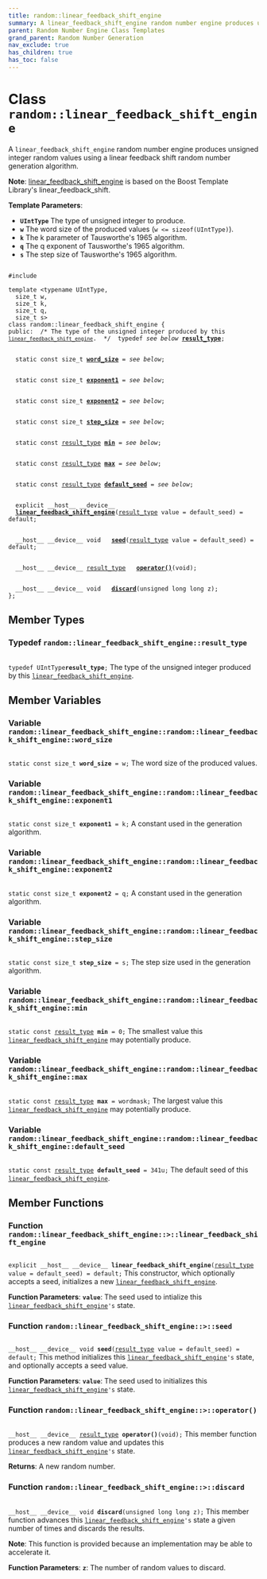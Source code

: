 ```yaml
---
title: random::linear_feedback_shift_engine
summary: A linear_feedback_shift_engine random number engine produces unsigned integer random values using a linear feedback shift random number generation algorithm. 
parent: Random Number Engine Class Templates
grand_parent: Random Number Generation
nav_exclude: true
has_children: true
has_toc: false
---
```


# Class `random::linear_feedback_shift_engine`

A <code>linear&#95;feedback&#95;shift&#95;engine</code> random number engine produces unsigned integer random values using a linear feedback shift random number generation algorithm. 

**Note**:
<a href="/api/classes/classrandom_1_1linear__feedback__shift__engine.html">linear_feedback_shift_engine</a> is based on the Boost Template Library's linear_feedback_shift. 

**Template Parameters**:
* **`UIntType`** The type of unsigned integer to produce. 
* **`w`** The word size of the produced values (<code>w &lt;= sizeof(UIntType)</code>). 
* **`k`** The k parameter of Tausworthe's 1965 algorithm. 
* **`q`** The q exponent of Tausworthe's 1965 algorithm. 
* **`s`** The step size of Tausworthe's 1965 algorithm.

<code class="doxybook">
<span>#include <thrust/random/linear_feedback_shift_engine.h></span><br>
<span>template &lt;typename UIntType,</span>
<span>&nbsp;&nbsp;size_t w,</span>
<span>&nbsp;&nbsp;size_t k,</span>
<span>&nbsp;&nbsp;size_t q,</span>
<span>&nbsp;&nbsp;size_t s&gt;</span>
<span>class random::linear&#95;feedback&#95;shift&#95;engine {</span>
<span>public:</span><span class="doxybook-comment">&nbsp;&nbsp;/* The type of the unsigned integer produced by this <code><a href="/api/classes/classrandom_1_1linear__feedback__shift__engine.html">linear&#95;feedback&#95;shift&#95;engine</a></code>.  */</span><span>&nbsp;&nbsp;typedef <i>see below</i> <b><a href="/api/classes/classrandom_1_1linear__feedback__shift__engine.html#typedef-result_type">result&#95;type</a></b>;</span>
<br>
<span>&nbsp;&nbsp;static const size_t <b><a href="/api/classes/classrandom_1_1linear__feedback__shift__engine.html#variable-word_size">word&#95;size</a></b> = <i>see below</i>;</span>
<br>
<span>&nbsp;&nbsp;static const size_t <b><a href="/api/classes/classrandom_1_1linear__feedback__shift__engine.html#variable-exponent1">exponent1</a></b> = <i>see below</i>;</span>
<br>
<span>&nbsp;&nbsp;static const size_t <b><a href="/api/classes/classrandom_1_1linear__feedback__shift__engine.html#variable-exponent2">exponent2</a></b> = <i>see below</i>;</span>
<br>
<span>&nbsp;&nbsp;static const size_t <b><a href="/api/classes/classrandom_1_1linear__feedback__shift__engine.html#variable-step_size">step&#95;size</a></b> = <i>see below</i>;</span>
<br>
<span>&nbsp;&nbsp;static const <a href="/api/classes/classrandom_1_1linear__feedback__shift__engine.html#typedef-result_type">result_type</a> <b><a href="/api/classes/classrandom_1_1linear__feedback__shift__engine.html#variable-min">min</a></b> = <i>see below</i>;</span>
<br>
<span>&nbsp;&nbsp;static const <a href="/api/classes/classrandom_1_1linear__feedback__shift__engine.html#typedef-result_type">result_type</a> <b><a href="/api/classes/classrandom_1_1linear__feedback__shift__engine.html#variable-max">max</a></b> = <i>see below</i>;</span>
<br>
<span>&nbsp;&nbsp;static const <a href="/api/classes/classrandom_1_1linear__feedback__shift__engine.html#typedef-result_type">result_type</a> <b><a href="/api/classes/classrandom_1_1linear__feedback__shift__engine.html#variable-default_seed">default&#95;seed</a></b> = <i>see below</i>;</span>
<br>
<span>&nbsp;&nbsp;explicit __host__ __device__ </span><span>&nbsp;&nbsp;<b><a href="/api/classes/classrandom_1_1linear__feedback__shift__engine.html#function-linear_feedback_shift_engine">linear&#95;feedback&#95;shift&#95;engine</a></b>(<a href="/api/classes/classrandom_1_1linear__feedback__shift__engine.html#typedef-result_type">result_type</a> value = default&#95;seed) = default;</span>
<br>
<span>&nbsp;&nbsp;__host__ __device__ void </span><span>&nbsp;&nbsp;<b><a href="/api/classes/classrandom_1_1linear__feedback__shift__engine.html#function-seed">seed</a></b>(<a href="/api/classes/classrandom_1_1linear__feedback__shift__engine.html#typedef-result_type">result_type</a> value = default&#95;seed) = default;</span>
<br>
<span>&nbsp;&nbsp;__host__ __device__ <a href="/api/classes/classrandom_1_1linear__feedback__shift__engine.html#typedef-result_type">result_type</a> </span><span>&nbsp;&nbsp;<b><a href="/api/classes/classrandom_1_1linear__feedback__shift__engine.html#function-operator()">operator()</a></b>(void);</span>
<br>
<span>&nbsp;&nbsp;__host__ __device__ void </span><span>&nbsp;&nbsp;<b><a href="/api/classes/classrandom_1_1linear__feedback__shift__engine.html#function-discard">discard</a></b>(unsigned long long z);</span>
<span>};</span>
</code>

## Member Types

<h3 id="typedef-result_type">
Typedef <code>random::linear&#95;feedback&#95;shift&#95;engine::result&#95;type</code>
</h3>

<code class="doxybook">
<span>typedef UIntType<b>result_type</b>;</span></code>
The type of the unsigned integer produced by this <code><a href="/api/classes/classrandom_1_1linear__feedback__shift__engine.html">linear&#95;feedback&#95;shift&#95;engine</a></code>. 


## Member Variables

<h3 id="variable-word_size">
Variable <code>random::linear&#95;feedback&#95;shift&#95;engine::random::linear&#95;feedback&#95;shift&#95;engine::word&#95;size</code>
</h3>

<code class="doxybook">
<span>static const size_t <b>word_size</b> = w;</span></code>
The word size of the produced values. 

<h3 id="variable-exponent1">
Variable <code>random::linear&#95;feedback&#95;shift&#95;engine::random::linear&#95;feedback&#95;shift&#95;engine::exponent1</code>
</h3>

<code class="doxybook">
<span>static const size_t <b>exponent1</b> = k;</span></code>
A constant used in the generation algorithm. 

<h3 id="variable-exponent2">
Variable <code>random::linear&#95;feedback&#95;shift&#95;engine::random::linear&#95;feedback&#95;shift&#95;engine::exponent2</code>
</h3>

<code class="doxybook">
<span>static const size_t <b>exponent2</b> = q;</span></code>
A constant used in the generation algorithm. 

<h3 id="variable-step_size">
Variable <code>random::linear&#95;feedback&#95;shift&#95;engine::random::linear&#95;feedback&#95;shift&#95;engine::step&#95;size</code>
</h3>

<code class="doxybook">
<span>static const size_t <b>step_size</b> = s;</span></code>
The step size used in the generation algorithm. 

<h3 id="variable-min">
Variable <code>random::linear&#95;feedback&#95;shift&#95;engine::random::linear&#95;feedback&#95;shift&#95;engine::min</code>
</h3>

<code class="doxybook">
<span>static const <a href="/api/classes/classrandom_1_1linear__feedback__shift__engine.html#typedef-result_type">result_type</a> <b>min</b> = 0;</span></code>
The smallest value this <code><a href="/api/classes/classrandom_1_1linear__feedback__shift__engine.html">linear&#95;feedback&#95;shift&#95;engine</a></code> may potentially produce. 

<h3 id="variable-max">
Variable <code>random::linear&#95;feedback&#95;shift&#95;engine::random::linear&#95;feedback&#95;shift&#95;engine::max</code>
</h3>

<code class="doxybook">
<span>static const <a href="/api/classes/classrandom_1_1linear__feedback__shift__engine.html#typedef-result_type">result_type</a> <b>max</b> = wordmask;</span></code>
The largest value this <code><a href="/api/classes/classrandom_1_1linear__feedback__shift__engine.html">linear&#95;feedback&#95;shift&#95;engine</a></code> may potentially produce. 

<h3 id="variable-default_seed">
Variable <code>random::linear&#95;feedback&#95;shift&#95;engine::random::linear&#95;feedback&#95;shift&#95;engine::default&#95;seed</code>
</h3>

<code class="doxybook">
<span>static const <a href="/api/classes/classrandom_1_1linear__feedback__shift__engine.html#typedef-result_type">result_type</a> <b>default_seed</b> = 341u;</span></code>
The default seed of this <code><a href="/api/classes/classrandom_1_1linear__feedback__shift__engine.html">linear&#95;feedback&#95;shift&#95;engine</a></code>. 


## Member Functions

<h3 id="function-linear_feedback_shift_engine">
Function <code>random::linear&#95;feedback&#95;shift&#95;engine::&gt;::linear&#95;feedback&#95;shift&#95;engine</code>
</h3>

<code class="doxybook">
<span>explicit __host__ __device__ </span><span><b>linear_feedback_shift_engine</b>(<a href="/api/classes/classrandom_1_1linear__feedback__shift__engine.html#typedef-result_type">result_type</a> value = default&#95;seed) = default;</span></code>
This constructor, which optionally accepts a seed, initializes a new <code><a href="/api/classes/classrandom_1_1linear__feedback__shift__engine.html">linear&#95;feedback&#95;shift&#95;engine</a></code>.

**Function Parameters**:
**`value`**: The seed used to intialize this <code><a href="/api/classes/classrandom_1_1linear__feedback__shift__engine.html">linear&#95;feedback&#95;shift&#95;engine</a>'s</code> state. 

<h3 id="function-seed">
Function <code>random::linear&#95;feedback&#95;shift&#95;engine::&gt;::seed</code>
</h3>

<code class="doxybook">
<span>__host__ __device__ void </span><span><b>seed</b>(<a href="/api/classes/classrandom_1_1linear__feedback__shift__engine.html#typedef-result_type">result_type</a> value = default&#95;seed) = default;</span></code>
This method initializes this <code><a href="/api/classes/classrandom_1_1linear__feedback__shift__engine.html">linear&#95;feedback&#95;shift&#95;engine</a>'s</code> state, and optionally accepts a seed value.

**Function Parameters**:
**`value`**: The seed used to initializes this <code><a href="/api/classes/classrandom_1_1linear__feedback__shift__engine.html">linear&#95;feedback&#95;shift&#95;engine</a>'s</code> state. 

<h3 id="function-operator()">
Function <code>random::linear&#95;feedback&#95;shift&#95;engine::&gt;::operator()</code>
</h3>

<code class="doxybook">
<span>__host__ __device__ <a href="/api/classes/classrandom_1_1linear__feedback__shift__engine.html#typedef-result_type">result_type</a> </span><span><b>operator()</b>(void);</span></code>
This member function produces a new random value and updates this <code><a href="/api/classes/classrandom_1_1linear__feedback__shift__engine.html">linear&#95;feedback&#95;shift&#95;engine</a>'s</code> state. 

**Returns**:
A new random number. 

<h3 id="function-discard">
Function <code>random::linear&#95;feedback&#95;shift&#95;engine::&gt;::discard</code>
</h3>

<code class="doxybook">
<span>__host__ __device__ void </span><span><b>discard</b>(unsigned long long z);</span></code>
This member function advances this <code><a href="/api/classes/classrandom_1_1linear__feedback__shift__engine.html">linear&#95;feedback&#95;shift&#95;engine</a>'s</code> state a given number of times and discards the results.

**Note**:
This function is provided because an implementation may be able to accelerate it. 

**Function Parameters**:
**`z`**: The number of random values to discard. 


